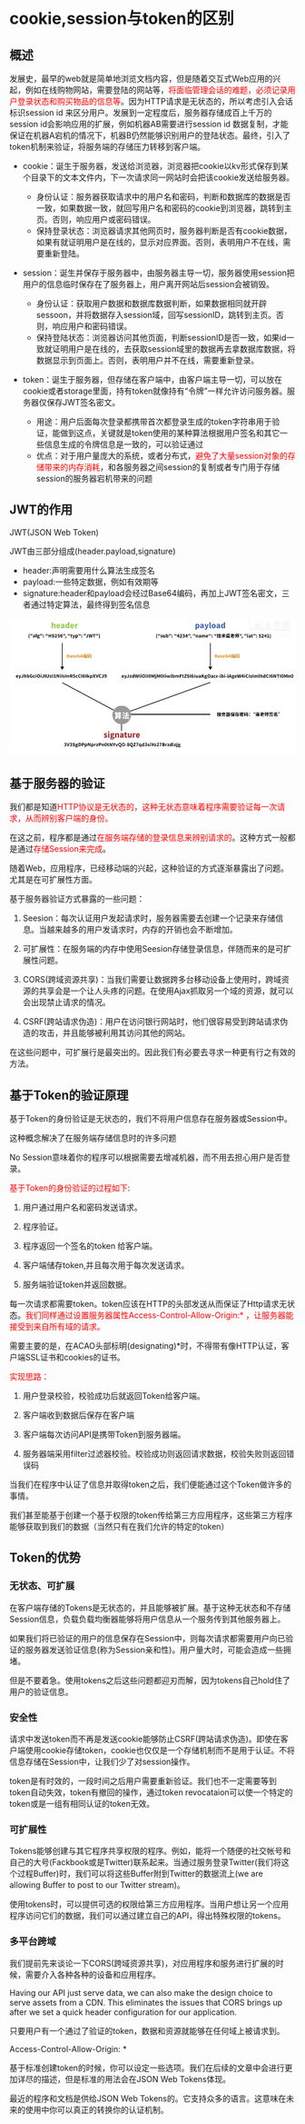 # cookie,session与token的区别

## 概述

发展史，最早的web就是简单地浏览文档内容，但是随着交互式Web应用的兴起，例如在线购物网站，需要登陆的网站等，<font color='red'>将面临管理会话的难题，必须记录用户登录状态和购买物品的信息等</font>。因为HTTP请求是无状态的，所以考虑引入会话标识session id 来区分用户。发展到一定程度后，服务器存储成百上千万的session id会影响应用的扩展，例如机器AB需要进行session id 数据复制，才能保证在机器A宕机的情况下，机器B仍然能够识别用户的登陆状态。最终，引入了token机制来验证，将服务端的存储压力转移到客户端。

* cookie：诞生于服务器，发送给浏览器，浏览器把cookie以kv形式保存到某个目录下的文本文件内，下一次请求同一网站时会把该cookie发送给服务器。
  * 身份认证：服务器获取请求中的用户名和密码，判断和数据库的数据是否一致，如果数据一致，就回写用户名和密码的cookie到浏览器，跳转到主页。否则，响应用户或密码错误。
  * 保持登录状态：浏览器请求其他网页时，服务器判断是否有cookie数据，如果有就证明用户是在线的，显示对应界面。否则，表明用户不在线，需要重新登陆。

* session：诞生并保存于服务器中，由服务器主导一切，服务器使用session把用户的信息临时保存在了服务器上，用户离开网站后session会被销毁。
  * 身份认证：获取用户数据和数据库数据判断，如果数据相同就开辟sessoon，并将数据存入session域，回写sessionID，跳转到主页。否则，响应用户和密码错误。
  * 保持登陆状态：浏览器访问其他页面，判断sessionID是否一致，如果id一致就证明用户是在线的，去获取session域里的数据再去拿数据库数据，将数据显示到页面上。否则，表明用户并不在线，需要重新登录。

* token：诞生于服务器，但存储在客户端中，由客户端主导一切，可以放在cookie或者storage里面，持有token就像持有“令牌”一样允许访问服务器。服务器仅保存JWT签名密文。
  * 用途：用户后面每次登录都携带首次都登录生成的token字符串用于验证，能做到这点，关键就是token使用的某种算法根据用户签名和其它一些信息生成的令牌信息是一致的，可以验证通过
  * 优点：对于用户量庞大的系统，或者分布式，<font color='red'>避免了大量session对象的存储带来的内存消耗</font>，和各服务器之间session的复制或者专门用于存储session的服务器宕机带来的问题

## JWT的作用

JWT(JSON Web Token)

JWT由三部分组成(header.payload,signature)

* header:声明需要用什么算法生成签名
* payload:一些特定数据，例如有效期等
* signature:header和payload会经过Base64编码，再加上JWT签名密文，三者通过特定算法，最终得到签名信息

 ![JWT](./images/token/JWT.png)

## 基于服务器的验证

我们都是知道<font color='red'>HTTP协议是无状态的，这种无状态意味着程序需要验证每一次请求，从而辨别客户端的身份。</font>

在这之前，程序都是通过<font color='red'>在服务端存储的登录信息来辨别请求的</font>。这种方式一般都是通过<font color='red'>存储Session来完成</font>。

随着Web，应用程序，已经移动端的兴起，这种验证的方式逐渐暴露出了问题。尤其是在可扩展性方面。

基于服务器验证方式暴露的一些问题：

1. Seesion：每次认证用户发起请求时，服务器需要去创建一个记录来存储信息。当越来越多的用户发请求时，内存的开销也会不断增加。

2. 可扩展性：在服务端的内存中使用Seesion存储登录信息，伴随而来的是可扩展性问题。

3. CORS(跨域资源共享)：当我们需要让数据跨多台移动设备上使用时，跨域资源的共享会是一个让人头疼的问题。在使用Ajax抓取另一个域的资源，就可以会出现禁止请求的情况。

4. CSRF(跨站请求伪造)：用户在访问银行网站时，他们很容易受到跨站请求伪造的攻击，并且能够被利用其访问其他的网站。

在这些问题中，可扩展行是最突出的。因此我们有必要去寻求一种更有行之有效的方法。

## 基于Token的验证原理

基于Token的身份验证是无状态的，我们不将用户信息存在服务器或Session中。

这种概念解决了在服务端存储信息时的许多问题

No Session意味着你的程序可以根据需要去增减机器，而不用去担心用户是否登录。

<font color='red'>基于Token的身份验证的过程如下</font>:

1. 用户通过用户名和密码发送请求。

2. 程序验证。

3. 程序返回一个签名的token 给客户端。

4. 客户端储存token,并且每次用于每次发送请求。

5. 服务端验证token并返回数据。

每一次请求都需要token。token应该在HTTP的头部发送从而保证了Http请求无状态。<font color='red'>我们同样通过设置服务器属性Access-Control-Allow-Origin:* ，让服务器能接受到来自所有域的请求。</font>

需要主要的是，在ACAO头部标明(designating)*时，不得带有像HTTP认证，客户端SSL证书和cookies的证书。

<font color='red'>实现思路：</font>

1. 用户登录校验，校验成功后就返回Token给客户端。

2. 客户端收到数据后保存在客户端

3. 客户端每次访问API是携带Token到服务器端。

4. 服务器端采用filter过滤器校验。校验成功则返回请求数据，校验失败则返回错误码

当我们在程序中认证了信息并取得token之后，我们便能通过这个Token做许多的事情。

我们甚至能基于创建一个基于权限的token传给第三方应用程序，这些第三方程序能够获取到我们的数据（当然只有在我们允许的特定的token）

## Token的优势
### 无状态、可扩展

在客户端存储的Tokens是无状态的，并且能够被扩展。基于这种无状态和不存储Session信息，负载负载均衡器能够将用户信息从一个服务传到其他服务器上。

如果我们将已验证的用户的信息保存在Session中，则每次请求都需要用户向已验证的服务器发送验证信息(称为Session亲和性)。用户量大时，可能会造成一些拥堵。

但是不要着急。使用tokens之后这些问题都迎刃而解，因为tokens自己hold住了用户的验证信息。

### 安全性

请求中发送token而不再是发送cookie能够防止CSRF(跨站请求伪造)。即使在客户端使用cookie存储token，cookie也仅仅是一个存储机制而不是用于认证。不将信息存储在Session中，让我们少了对session操作。

token是有时效的，一段时间之后用户需要重新验证。我们也不一定需要等到token自动失效，token有撤回的操作，通过token revocataion可以使一个特定的token或是一组有相同认证的token无效。

### 可扩展性

Tokens能够创建与其它程序共享权限的程序。例如，能将一个随便的社交帐号和自己的大号(Fackbook或是Twitter)联系起来。当通过服务登录Twitter(我们将这个过程Buffer)时，我们可以将这些Buffer附到Twitter的数据流上(we are allowing Buffer to post to our Twitter stream)。

使用tokens时，可以提供可选的权限给第三方应用程序。当用户想让另一个应用程序访问它们的数据，我们可以通过建立自己的API，得出特殊权限的tokens。

### 多平台跨域

我们提前先来谈论一下CORS(跨域资源共享)，对应用程序和服务进行扩展的时候，需要介入各种各种的设备和应用程序。

Having our API just serve data, we can also make the design choice to serve assets from a CDN. This eliminates the issues that CORS brings up after we set a quick header configuration for our application.

只要用户有一个通过了验证的token，数据和资源就能够在任何域上被请求到。

Access-Control-Allow-Origin: *      

基于标准创建token的时候，你可以设定一些选项。我们在后续的文章中会进行更加详尽的描述，但是标准的用法会在JSON Web Tokens体现。

最近的程序和文档是供给JSON Web Tokens的。它支持众多的语言。这意味在未来的使用中你可以真正的转换你的认证机制。

